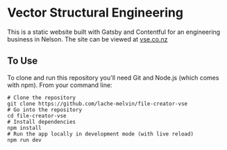 # Vector Structural Engineering

This is a static website built with Gatsby and Contentful for an engineering business in Nelson. The site can be viewed at [vse.co.nz](https://vse.co.nz)

## To Use

To clone and run this repository you'll need Git and Node.js (which comes with npm). From your command line:

```
# Clone the repository
git clone https://github.com/lache-melvin/file-creator-vse
# Go into the repository
cd file-creator-vse
# Install dependencies
npm install
# Run the app locally in development mode (with live reload)
npm run dev
```
